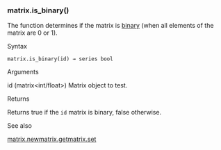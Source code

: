 ### matrix.is\_binary()

The function determines if the matrix is [binary](https://en.wikipedia.org/wiki/Logical_matrix) (when all elements of the matrix are 0 or 1).

Syntax

```
matrix.is_binary(id) → series bool
```

Arguments

id (matrix<int/float>) Matrix object to test.

Returns

Returns true if the `id` matrix is binary, false otherwise.

See also

[matrix.new<type>](#fun_matrix.new<type>)[matrix.get](#fun_matrix.get)[matrix.set](#fun_matrix.set)
